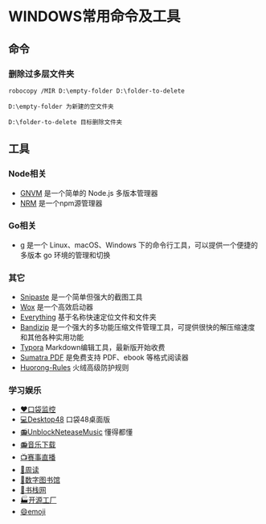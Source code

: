 # WINDOWS常用命令及工具

## 命令

### 删除过多层文件夹
```
robocopy /MIR D:\empty-folder D:\folder-to-delete 

D:\empty-folder 为新建的空文件夹

D:\folder-to-delete 目标删除文件夹

```

## 工具

### Node相关
- [GNVM](http://ksria.com/gnvm/) 是一个简单的 Node.js 多版本管理器
- [NRM](https://www.npmjs.com/package/nrm) 是一个npm源管理器

### Go相关
- [g](https://github.com/voidint/g) 是一个 Linux、macOS、Windows 下的命令行工具，可以提供一个便捷的多版本 go 环境的管理和切换

### 其它
- [Snipaste](https://zh.snipaste.com/) 是一个简单但强大的截图工具
- [Wox](http://www.wox.one/) 是一个高效启动器
- [Everything](https://www.voidtools.com/zh-cn/) 基于名称快速定位文件和文件夹
- [Bandizip](https://cn.bandisoft.com/bandizip/) 是一个强大的多功能压缩文件管理工具，可提供很快的解压缩速度和其他各种实用功能
- [Typora](https://typora.io/) Markdown编辑工具，最新版开始收费
- [Sumatra PDF](https://www.sumatrapdfreader.org/free-pdf-reader) 是免费支持 PDF、ebook 等格式阅读器
- [Huorong-Rules](https://github.com/tutugreen/Huorong-Rules) 火绒高级防护规则

### 学习娱乐
- [:heart:口袋监控](https://simple-1.github.io/pocket48/)
- [:computer:Desktop48](https://github.com/Jarvay/desktop48) 口袋48桌面版
- [:radio:UnblockNeteaseMusic](https://github.com/UnblockNeteaseMusic/server) 懂得都懂
- [:radio:音乐下载](https://www.musicenc.com/)
- [:tv:赛事直播](https://en.vipleague.tv/)
- [:book:周读](https://ebook2.lorefree.com/)
- [:book:数字图书馆](https://zh.sg1lib.org/)
- [:book:书栈网](https://www.bookstack.cn/)
- [:factory:开源工厂](https://openingsource.org/zh-tw/)
- [:smile:emoji](https://emojipedia.org/)